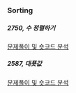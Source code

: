 ### Sorting
##### 2750, 수 정렬하기
<a href="https://ds-student.tistory.com/171">문제풀이 및 숏코드 분석</a>

##### 2587, 대푯값
<a href="https://ds-student.tistory.com/172">문제풀이 및 숏코드 분석</a>